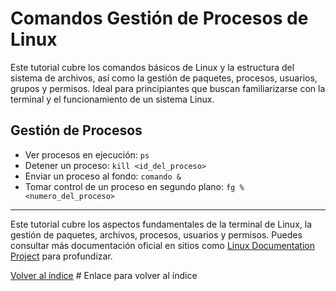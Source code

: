 # Comandos Gestión de Procesos de Linux

Este tutorial cubre los comandos básicos de Linux y la estructura del sistema de archivos, así como la gestión de paquetes, procesos, usuarios, grupos y permisos. Ideal para principiantes que buscan familiarizarse con la terminal y el funcionamiento de un sistema Linux.

## Gestión de Procesos

- Ver procesos en ejecución: `ps`
- Detener un proceso: `kill <id_del_proceso>`
- Enviar un proceso al fondo: `comando &`
- Tomar control de un proceso en segundo plano: `fg %<numero_del_proceso>`

---

Este tutorial cubre los aspectos fundamentales de la terminal de Linux, la gestión de paquetes, archivos, procesos, usuarios y permisos. Puedes consultar más documentación oficial en sitios como [Linux Documentation Project](http://www.tldp.org/) para profundizar.

[Volver al índice](../README.md)  # Enlace para volver al índice